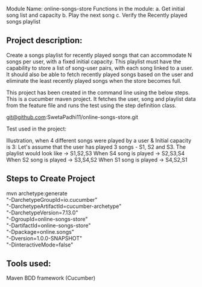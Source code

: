 Module Name: online-songs-store
Functions in the module:
  a. Get initial song list and capacity
  b. Play the next song
  c. Verify the Recently played songs playlist

Project description:
--------------------
Create a songs playlist for recently played songs that can accommodate N songs per user, with a fixed initial capacity. This playlist must have the capability to store a list of song-user pairs, with each song linked to a user. 
It should also be able to fetch recently played songs based on the user and eliminate the least recently played songs when the store becomes full.

This project has been created in the command line using the below steps. This is a cucumber maven project.
It fetches the user, song and playlist data from the feature file and runs the test using the step definition class.

git@github.com:SwetaPadhi11/online-songs-store.git 





Test used in the project:

Illustration, when 4 different songs were played by a user & Initial capacity is 3: 
Let's assume that the user has played 3 songs - S1, S2 and S3.
The playlist would look like -> S1,S2,S3
When S4 song is played -> S2,S3,S4 
When S2 song is played -> S3,S4,S2 
When S1 song is played -> S4,S2,S1



Steps to Create Project
-----------------------
mvn archetype:generate                      \
"-DarchetypeGroupId=io.cucumber"           \
"-DarchetypeArtifactId=cucumber-archetype" \
"-DarchetypeVersion=7.13.0"               \
"-DgroupId=online-songs-store"                  \
"-DartifactId=online-songs-store"               \
"-Dpackage=online.songs"                  \
"-Dversion=1.0.0-SNAPSHOT"                 \
"-DinteractiveMode=false"


Tools used:
-----------
Maven
BDD framework (Cucumber)
